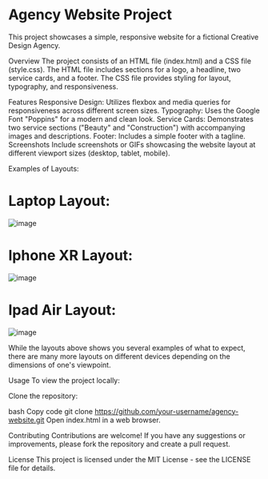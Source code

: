 # Agency Website Project
This project showcases a simple, responsive website for a fictional Creative Design Agency.

Overview
The project consists of an HTML file (index.html) and a CSS file (style.css). The HTML file includes sections for a logo, a headline, two service cards, and a footer. The CSS file provides styling for layout, typography, and responsiveness.

Features
Responsive Design: Utilizes flexbox and media queries for responsiveness across different screen sizes.
Typography: Uses the Google Font "Poppins" for a modern and clean look.
Service Cards: Demonstrates two service sections ("Beauty" and "Construction") with accompanying images and descriptions.
Footer: Includes a simple footer with a tagline.
Screenshots
Include screenshots or GIFs showcasing the website layout at different viewport sizes (desktop, tablet, mobile).

Examples of Layouts: 
# Laptop Layout: 
![image](https://github.com/user-attachments/assets/fc9db6c8-b7f7-47a3-a893-a6049d2e7118)

# Iphone XR Layout:
![image](https://github.com/user-attachments/assets/2bc8fb22-52dc-46d7-866e-f1fa3d08eaae)

# Ipad Air Layout: 
![image](https://github.com/user-attachments/assets/30a87461-1db5-40c2-af3d-5500c4f88c66)
  
While the layouts above shows you several examples of what to expect, there are many more layouts on different devices depending on the dimensions of one's viewpoint.

Usage
To view the project locally:

Clone the repository:

bash
Copy code
git clone https://github.com/your-username/agency-website.git
Open index.html in a web browser.

Contributing
Contributions are welcome! If you have any suggestions or improvements, please fork the repository and create a pull request.

License
This project is licensed under the MIT License - see the LICENSE file for details.
